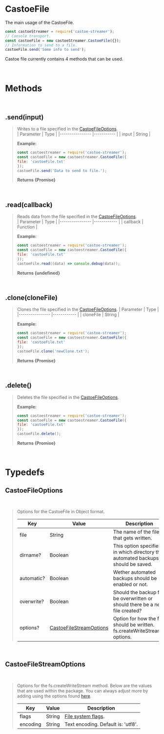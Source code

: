 # CastoeFile

The main usage of the CastoeFile.
```JavaScript
const castoeStreamer = require('castoe-streamer');
// Console transport.
const castoeFile = new castoeStreamer.CastoeFile({});
// Information to send to a file.
castoeFile.send('Some info to send');
```

Castoe file currently contains 4 methods that can be used.

<br>

# Methods

<br>

## .send(input)
> Writes to a file specified in the [CastoeFileOptions](#castoefileoptions).
> <br>
> | Parameter       | Type        |
> |---------------- |-----------  |
> | input           | String      |
> <br>
>
> **Example:**
> ```JavaScript
> const castoestreamer = require('castoe-streamer');
> const castoeFile = new castoestreamer.CastoeFile({
> file: 'castoeFile.txt'
> });
> castoeFile.send('Data to send to file.');
> ```
> **Returns {Promise}**

<br>

## .read(callback)
> Reads data from the file specified in the [CastoeFileOptions](#castoefileoptions).
> <br>
> | Parameter       | Type        |
> |---------------- |------------ |
> | callback        | Function    |
> <br>
>
> **Example:**
> ```JavaScript
> const castoestreamer = require('castoe-streamer');
> const castoeFile = new castoestreamer.CastoeFile({
> file: 'castoeFile.txt'
> });
> castoeFile.read((data) => console.debug(data));
> ```
> **Returns {undefined}**

<br>

## .clone(cloneFile)
> Clones the file specified in the [CastoeFileOptions](#castoefileoptions).
> | Parameter       | Type        |
> |---------------- |------------ |
> | cloneFile       | String      |
> <br>
> 
> **Example:**
> ```JavaScript
> const castoestreamer = require('castoe-streamer');
> const castoeFile = new castoestreamer.CastoeFile({
> file: 'castoeFile.txt'
> });
> castoeFile.clone('newClone.txt');
> ```
>
> **Returns {Promise}**

<br>

## .delete()
> Deletes the file specified in the [CastoeFileOptions](#castoefileoptions).
> <br>
>
> **Example:**
> ```JavaScript
> const castoestreamer = require('castoe-streamer');
> const castoeFile = new castoestreamer.CastoeFile({
> file: 'castoeFile.txt'
> });
> castoeFile.delete();
> ```
>
> **Returns {Promise}**

<br>

# Typedefs

## CastoeFileOptions
<br>

> Options for the CastoeFile in Object format.
> <br>
>  
> | Key    	    | Value   	                                            | Description                                                                 	    |
> |-----------	|----------------------------------------------------   |---------------------------------------------------------------------------------  |
> | file      	| String  	                                            | The name of the file that gets written.                                           |
> | dirname? 	  | Boolean 	                                            | This option specifies in which directory the automated backups should be saved. 	|
> | automatic?  | Boolean 	                                            | Wether automated backups should be enabled or not.                      	        |
> | overwrite?  | Boolean  	                                            | Should the backup file be overwritten or should there be a new file created?      |
> | options?    | [CastoeFileStreamOptions](#castoefilestreamoptions)  	| Option for how the file should be written. fs.createWriteStream() options.        |

<br>

## CastoeFileStreamOptions
<br>

> Options for the fs.createWriteStream method. Below are the values that are used within the package. You can always adjust more by adding using the options found [here]((https://nodejs.org/api/fs.html#fs_fs_createwritestream_path_options)).
> <br>
> 
> | Key           | Value         | Description                                                               |
> |-------------- |-------------- |-------------------------------------------------------------------------- |
> | flags         | String        | [File system flags](https://nodejs.org/api/fs.html#fs_file_system_flags). |
> | encoding      | String        | Text encoding. Default is: 'utf8'.                                        |
